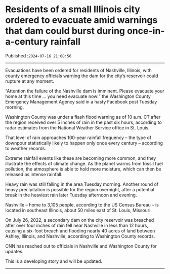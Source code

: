 # Residents of a small Illinois city ordered to evacuate amid warnings that dam could burst during once-in-a-century rainfall

Published :`2024-07-16 21:08:56`

---

Evacuations have been ordered for residents of Nashville, Illinois, with county emergency officials warning the dam for the city’s reservoir could rupture at any moment.

“Attention the failure of the Nashville dam is imminent. Please evacuate your home at this time … you need evacuate now!” the Washington County Emergency Management Agency said in a hasty Facebook post Tuesday morning.

Washington County was under a flash flood warning as of 10 a.m. CT after the region received over 5 inches of rain in the past six hours, according to radar estimates from the National Weather Service office in St. Louis.

That level of rain approaches 100-year rainfall frequency – the type of downpour statistically likely to happen only once every century – according to weather records.

Extreme rainfall events like these are becoming more common, and they illustrate the effects of climate change. As the planet warms from fossil fuel pollution, the atmosphere is able to hold more moisture, which can then be released as intense rainfall.

Heavy rain was still falling in the area Tuesday morning. Another round of heavy precipitation is possible for the region overnight, after a potential break in the heaviest rain later Tuesday afternoon and evening.

Nashville – home to 3,105 people, according to the US Census Bureau – is located in southeast Illinois, about 50 miles east of St. Louis, Missouri.

On July 26, 2022, a secondary dam on the city reservoir was breached after over four inches of rain fell near Nashville in less than 12 hours, causing a six-foot breach and flooding nearly 40 acres of land between Ashley, Illinois, and Nashville, according to Washington County records.

CNN has reached out to officials in Nashville and Washington County for updates.

This is a developing story and will be updated.

---

